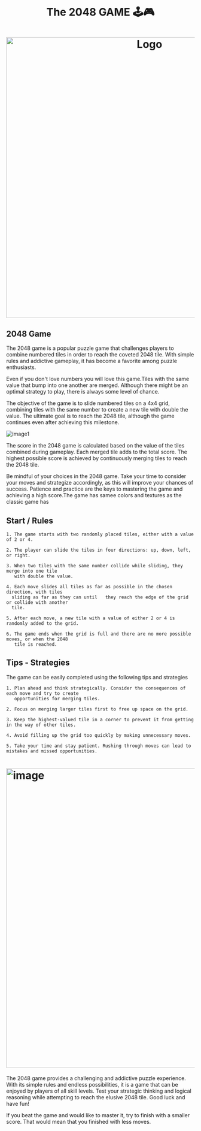 <h1 align="center" >The 2048 GAME 🕹️🎮</h1>


<h1 align="center" ><img src="https://github.com/MANISH-SAHANI/The-2048-Game/assets/91081774/48c20d0e-21d1-42fe-8f6e-502d4bc16fef" alt="Logo" width="750" /></h1>

<h2>2048 Game </h2> 

The 2048 game is a popular puzzle game that challenges players to combine numbered tiles in order to reach the coveted 2048 tile. With simple rules and addictive gameplay, it has become a favorite among puzzle enthusiasts.

Even if you don't love numbers you will love this game.Tiles with the same value that bump into one another are merged. Although there might be an optimal strategy to play, there is always some level of chance.

The objective of the game is to slide numbered tiles on a 4x4 grid, combining tiles with the same number to create a new tile with double the value. The ultimate goal is to reach the 2048 tile, although the game continues even after achieving this milestone.

![image1](https://github.com/MANISH-SAHANI/The-2048-Game/assets/91081774/8ed14ea6-d8bb-4d94-9805-12deddc29c1d)

The score in the 2048 game is calculated based on the value of the tiles combined during gameplay. Each merged tile adds to the total score. The highest possible score is achieved by continuously merging tiles to reach the 2048 tile.  

Be mindful of your choices in the 2048 game. Take your time to consider your moves and strategize accordingly, as this will improve your chances of success. Patience and practice are the keys to mastering the game and achieving a high score.The game has samee colors and textures as the classic game has

<h2>Start / Rules </h2>
  
```
1. The game starts with two randomly placed tiles, either with a value of 2 or 4.

2. The player can slide the tiles in four directions: up, down, left, or right.

3. When two tiles with the same number collide while sliding, they merge into one tile
   with double the value.

4. Each move slides all tiles as far as possible in the chosen direction, with tiles
  sliding as far as they can until   they reach the edge of the grid or collide with another
  tile.

5. After each move, a new tile with a value of either 2 or 4 is randomly added to the grid.

6. The game ends when the grid is full and there are no more possible moves, or when the 2048
   tile is reached.
```

<h2>Tips - Strategies </h2>

The game can be easily completed using the following tips and strategies 

```
1. Plan ahead and think strategically. Consider the consequences of each move and try to create
   opportunities for merging tiles.

2. Focus on merging larger tiles first to free up space on the grid.

3. Keep the highest-valued tile in a corner to prevent it from getting in the way of other tiles.

4. Avoid filling up the grid too quickly by making unnecessary moves.

5. Take your time and stay patient. Rushing through moves can lead to mistakes and missed opportunities.
```

<h1><img src="https://github.com/MANISH-SAHANI/The-2048-Game/assets/91081774/fcb7b1f2-ef65-4f88-817f-3a40105b8718" alt="image" width="800" /></h1>

The 2048 game provides a challenging and addictive puzzle experience. With its simple rules and endless possibilities, it is a game that can be enjoyed by players of all skill levels. Test your strategic thinking and logical reasoning while attempting to reach the elusive 2048 tile. Good luck and have fun!  


If you beat the game and would like to master it, try to finish with a smaller score. That would mean that you finished with less moves.
